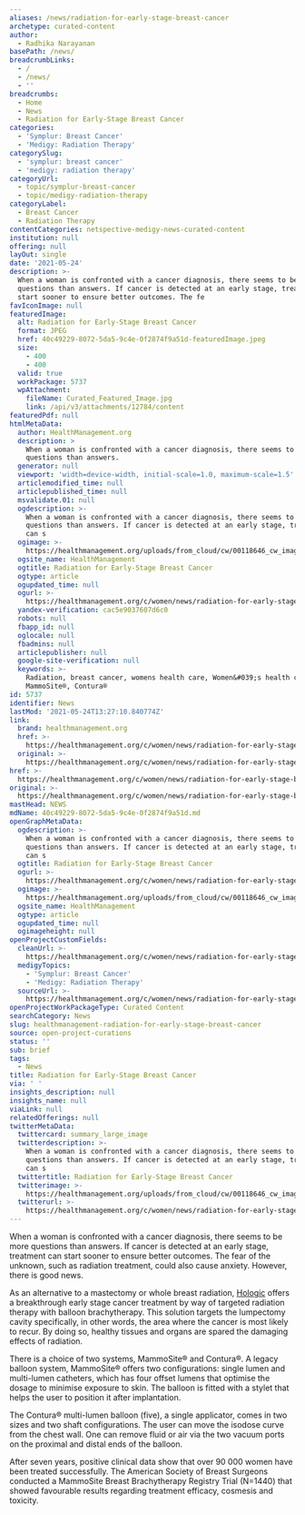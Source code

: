 ```yaml
---
aliases: /news/radiation-for-early-stage-breast-cancer
archetype: curated-content
author:
  - Radhika Narayanan
basePath: /news/
breadcrumbLinks:
  - /
  - /news/
  - ''
breadcrumbs:
  - Home
  - News
  - Radiation for Early-Stage Breast Cancer
categories:
  - 'Symplur: Breast Cancer'
  - 'Medigy: Radiation Therapy'
categorySlug:
  - 'symplur: breast cancer'
  - 'medigy: radiation therapy'
categoryUrl:
  - topic/symplur-breast-cancer
  - topic/medigy-radiation-therapy
categoryLabel:
  - Breast Cancer
  - Radiation Therapy
contentCategories: netspective-medigy-news-curated-content
institution: null
offering: null
layOut: single
date: '2021-05-24'
description: >-
  When a woman is confronted with a cancer diagnosis, there seems to be more
  questions than answers. If cancer is detected at an early stage, treatment can
  start sooner to ensure better outcomes. The fe
favIconImage: null
featuredImage:
  alt: Radiation for Early-Stage Breast Cancer
  format: JPEG
  href: 40c49229-8072-5da5-9c4e-0f2874f9a51d-featuredImage.jpeg
  size:
    - 400
    - 400
  valid: true
  workPackage: 5737
  wpAttachment:
    fileName: Curated_Featured_Image.jpg
    link: /api/v3/attachments/12784/content
featuredPdf: null
htmlMetaData:
  author: HealthManagement.org
  description: >
    When a woman is confronted with a cancer diagnosis, there seems to be more
    questions than answers.
  generator: null
  viewport: 'width=device-width, initial-scale=1.0, maximum-scale=1.5'
  articlemodified_time: null
  articlepublished_time: null
  msvalidate.01: null
  ogdescription: >-
    When a woman is confronted with a cancer diagnosis, there seems to be more
    questions than answers. If cancer is detected at an early stage, treatment
    can s
  ogimage: >-
    https://healthmanagement.org/uploads/from_cloud/cw/00118646_cw_image_wi_26485f6f398c513d0a6b14f5442c3b76.jpg
  ogsite_name: HealthManagement
  ogtitle: Radiation for Early-Stage Breast Cancer
  ogtype: article
  ogupdated_time: null
  ogurl: >-
    https://healthmanagement.org/c/women/news/radiation-for-early-stage-breast-cancer-1
  yandex-verification: cac5e9037607d6c0
  robots: null
  fbapp_id: null
  oglocale: null
  fbadmins: null
  articlepublisher: null
  google-site-verification: null
  keywords: >-
    Radiation, breast cancer, womens health care, Women&#039;s health community,
    MammoSite®, Contura®
id: 5737
identifier: News
lastMod: '2021-05-24T13:27:10.840774Z'
link:
  brand: healthmanagement.org
  href: >-
    https://healthmanagement.org/c/women/news/radiation-for-early-stage-breast-cancer-1
  original: >-
    https://healthmanagement.org/c/women/news/radiation-for-early-stage-breast-cancer-1
href: >-
  https://healthmanagement.org/c/women/news/radiation-for-early-stage-breast-cancer-1
original: >-
  https://healthmanagement.org/c/women/news/radiation-for-early-stage-breast-cancer-1
mastHead: NEWS
mdName: 40c49229-8072-5da5-9c4e-0f2874f9a51d.md
openGraphMetaData:
  ogdescription: >-
    When a woman is confronted with a cancer diagnosis, there seems to be more
    questions than answers. If cancer is detected at an early stage, treatment
    can s
  ogtitle: Radiation for Early-Stage Breast Cancer
  ogurl: >-
    https://healthmanagement.org/c/women/news/radiation-for-early-stage-breast-cancer-1
  ogimage: >-
    https://healthmanagement.org/uploads/from_cloud/cw/00118646_cw_image_wi_26485f6f398c513d0a6b14f5442c3b76.jpg
  ogsite_name: HealthManagement
  ogtype: article
  ogupdated_time: null
  ogimageheight: null
openProjectCustomFields:
  cleanUrl: >-
    https://healthmanagement.org/c/women/news/radiation-for-early-stage-breast-cancer-1
  medigyTopics:
    - 'Symplur: Breast Cancer'
    - 'Medigy: Radiation Therapy'
  sourceUrl: >-
    https://healthmanagement.org/c/women/news/radiation-for-early-stage-breast-cancer-1
openProjectWorkPackageType: Curated Content
searchCategory: News
slug: healthmanagement-radiation-for-early-stage-breast-cancer
source: open-project-curations
status: ''
sub: brief
tags:
  - News
title: Radiation for Early-Stage Breast Cancer
via: ' '
insights_description: null
insights_name: null
viaLink: null
relatedOfferings: null
twitterMetaData:
  twittercard: summary_large_image
  twitterdescription: >-
    When a woman is confronted with a cancer diagnosis, there seems to be more
    questions than answers. If cancer is detected at an early stage, treatment
    can s
  twittertitle: Radiation for Early-Stage Breast Cancer
  twitterimage: >-
    https://healthmanagement.org/uploads/from_cloud/cw/00118646_cw_image_wi_26485f6f398c513d0a6b14f5442c3b76.jpg
  twitterurl: >-
    https://healthmanagement.org/c/women/news/radiation-for-early-stage-breast-cancer-1
---
```

<p>When a woman is confronted with a cancer diagnosis, there seems to be more questions than answers. If cancer is detected at an early stage, treatment can start sooner to ensure better outcomes. The fear of the unknown, such as radiation treatment, could also cause anxiety. However, there is good news.</p><p>As an alternative to a mastectomy or whole breast radiation, <a href="https://healthmanagement.org/site/p/hologic">Hologic</a> offers a breakthrough early stage cancer treatment by way of targeted radiation therapy with balloon brachytherapy. This solution targets the lumpectomy cavity specifically, in other words, the area where the cancer is most likely to recur. By doing so, healthy tissues and organs are spared the damaging effects of radiation.&nbsp;</p><p>There is a choice of two systems, MammoSite® and Contura®. A legacy balloon system, MammoSite® offers two configurations: single lumen and multi-lumen catheters, which has four offset lumens that optimise the dosage to minimise exposure to skin. The balloon is fitted with a stylet that helps the user to position it after implantation.&nbsp;</p><p>The Contura® multi-lumen balloon (five), a single applicator, comes in two sizes and two shaft configurations. The user can move the isodose curve from the chest wall. One can remove fluid or air via the two vacuum ports on the proximal and distal ends of the balloon.&nbsp;</p><p>After seven years, positive clinical data show that over 90 000 women have been treated successfully. The American Society of Breast Surgeons conducted a MammoSite Breast Brachytherapy Registry Trial (N=1440) that showed favourable results regarding treatment efficacy, cosmesis and toxicity.&nbsp;</p>